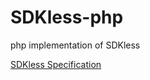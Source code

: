 # SDKless-php
php implementation of SDKless

<a href="https://github.com/adambyer/SDKless">SDKless Specification</a>
